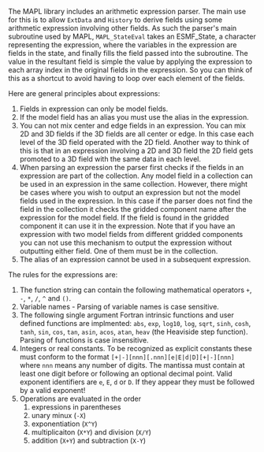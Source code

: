 The MAPL library includes an arithmetic expression parser. The main use for this is to allow `ExtData` and `History` to derive fields using some arithmetic expression involving other fields. As such the parser's main subroutine used by MAPL, `MAPL_StateEval` takes an ESMF_State, a character representing the expression, where the variables in the expression are fields in the state, and finally fills the field passed into the subroutine.  The value in the resultant field is simple the value by applying the expression to each array index in the original fields in the expression. So you can think of this as a shortcut to avoid having to loop over each element of the fields.


Here are general principles about expressions:

1. Fields in expression can only be model fields.
2. If the model field has an alias you must use the alias in the expression.
3. You can not mix center and edge fields in an expression. You can mix 2D and 3D fields if the 3D fields are all center or edge. In this case each level of the 3D field operated with the 2D field. Another way to think of this is that in an expression involving a 2D and 3D field the 2D field gets promoted to a 3D field with the same data in each level.
4. When parsing an expression the parser first checks if the fields in an expression are part of the collection. Any model field in a collection can be used in an expression in the same collection. However, there might be cases where you wish to output an expression but not the model fields used in the expression. In this case if the parser does not find the field in the collection it checks the gridded component name after the expression for the model field. If the field is found in the gridded component it can use it in the expression. Note that if you have an expression with two model fields from different gridded components you can not use this mechanism to output the expression without outputting either field. One of them must be in the collection.
5. The alias of an expression cannot be used in a subsequent expression.

The rules for the expressions are:

1. The function string can contain the following mathematical operators `+`,  `-`,  `*`, `/`, `^` and `()`.
2. Variable names - Parsing of variable names is case sensitive.
3. The following single argument Fortran intrinsic functions and user defined functions are implmented: `abs`, `exp`, `log10`, `log`, `sqrt`, `sinh`, `cosh`, `tanh`, `sin`, `cos`, `tan`, `asin`, `acos`, `atan`, `heav` (the Heaviside step function). Parsing of functions is case insensitive.
4. Integers or real constants. To be recognized as explicit constants these must conform to the format `[+|-][nnn][.nnn][e|E|d|D][+|-][nnn]` where `nnn` means any number of digits. The mantissa must contain at least one digit before or following an optional decimal point. Valid exponent identifiers are `e`, `E`, `d` or `D`. If they appear they must be followed by a valid exponent!
5. Operations are evaluated in the order
   1. expressions in parentheses
   2. unary minux (`-X`)
   3. exponentiation (`X^Y`)
   4. multiplicaiton (`X*Y`) and division (`X/Y`)
   5. addition (`X+Y`) and subtraction (`X-Y`)
